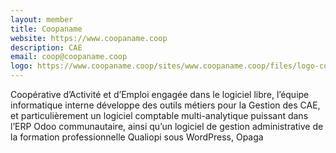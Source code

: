 ```yaml
---
layout: member
title: Coopaname
website: https://www.coopaname.coop
description: CAE
email: coop@coopaname.coop
logo: https://www.coopaname.coop/sites/www.coopaname.coop/files/logo-coopaname.png
---
```

Coopérative d’Activité et d’Emploi engagée dans le logiciel libre, l’équipe informatique interne développe des outils métiers pour la Gestion des CAE, et particulièrement un logiciel comptable multi-analytique puissant dans l’ERP Odoo communautaire, ainsi qu’un logiciel de gestion administrative de la formation professionnelle Qualiopi sous WordPress, Opaga
